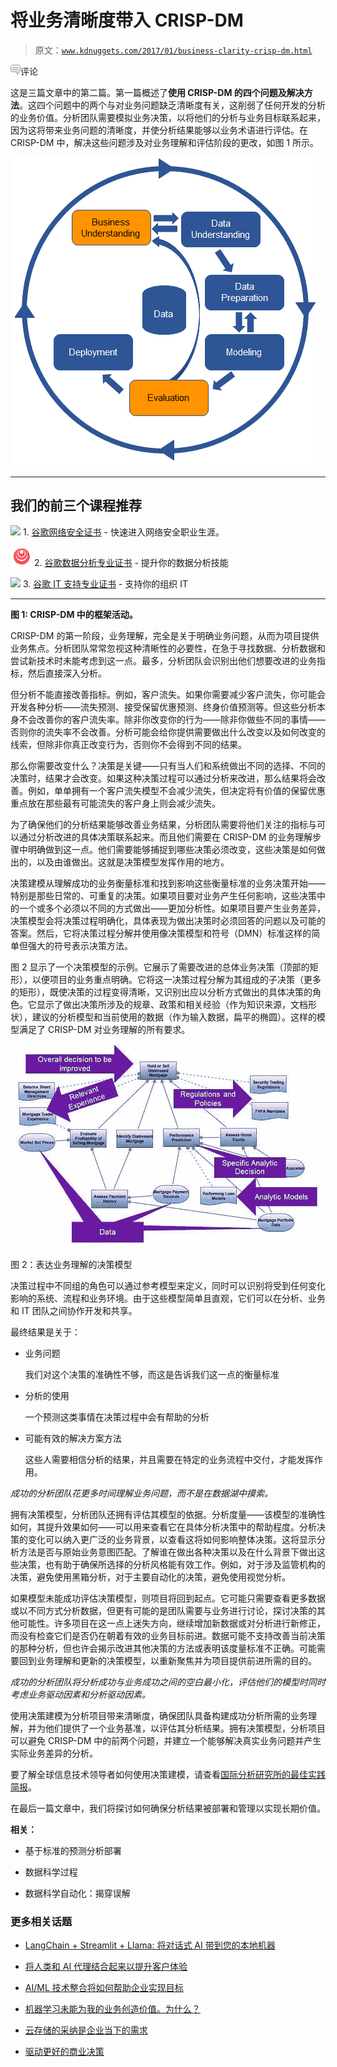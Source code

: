 # 将业务清晰度带入 CRISP-DM

> 原文：[`www.kdnuggets.com/2017/01/business-clarity-crisp-dm.html`](https://www.kdnuggets.com/2017/01/business-clarity-crisp-dm.html)

![c](img/3d9c022da2d331bb56691a9617b91b90.png)评论

这是三篇文章中的第二篇。第一篇概述了**使用 CRISP-DM 的四个问题及解决方法**。这四个问题中的两个与对业务问题缺乏清晰度有关，这削弱了任何开发的分析的业务价值。分析团队需要模拟业务决策，以将他们的分析与业务目标联系起来，因为这将带来业务问题的清晰度，并使分析结果能够以业务术语进行评估。在 CRISP-DM 中，解决这些问题涉及对业务理解和评估阶段的更改，如图 1 所示。

![](img/d1c18d3057c08961be7860910218a3c6.png)

* * *

## 我们的前三个课程推荐

![](img/0244c01ba9267c002ef39d4907e0b8fb.png) 1\. [谷歌网络安全证书](https://www.kdnuggets.com/google-cybersecurity) - 快速进入网络安全职业生涯。

![](img/e225c49c3c91745821c8c0368bf04711.png) 2\. [谷歌数据分析专业证书](https://www.kdnuggets.com/google-data-analytics) - 提升你的数据分析技能

![](img/0244c01ba9267c002ef39d4907e0b8fb.png) 3\. [谷歌 IT 支持专业证书](https://www.kdnuggets.com/google-itsupport) - 支持你的组织 IT

* * *

**图 1: CRISP-DM 中的框架活动。**

CRISP-DM 的第一阶段，业务理解，完全是关于明确业务问题，从而为项目提供业务焦点。分析团队常常忽视这种清晰性的必要性，在急于寻找数据、分析数据和尝试新技术时未能考虑到这一点。最多，分析团队会识别出他们想要改进的业务指标，然后直接深入分析。

但分析不能直接改善指标。例如，客户流失。如果你需要减少客户流失，你可能会开发各种分析——流失预测、接受保留优惠预测、终身价值预测等。但这些分析本身不会改善你的客户流失率。除非你改变你的行为——除非你做些不同的事情——否则你的流失率不会改善。分析可能会给你提供需要做出什么改变以及如何改变的线索，但除非你真正改变行为，否则你不会得到不同的结果。

那么你需要改变什么？决策是关键——只有当人们和系统做出不同的选择、不同的决策时，结果才会改变。如果这种决策过程可以通过分析来改进，那么结果将会改善。例如，单单拥有一个客户流失模型不会减少流失，但决定将有价值的保留优惠重点放在那些最有可能流失的客户身上则会减少流失。

为了确保他们的分析结果能够改善业务结果，分析团队需要将他们关注的指标与可以通过分析改进的具体决策联系起来。而且他们需要在 CRISP-DM 的业务理解步骤中明确做到这一点。他们需要能够捕捉到哪些决策必须改变，这些决策是如何做出的，以及由谁做出。这就是决策模型发挥作用的地方。

决策建模从理解成功的业务衡量标准和找到影响这些衡量标准的业务决策开始——特别是那些日常的、可重复的决策。如果项目要对业务产生任何影响，这些决策中的一个或多个必须以不同的方式做出——更加分析性。如果项目要产生业务差异，决策模型会将决策过程明确化，具体表现为做出决策时必须回答的问题以及可能的答案。然后，它将决策过程分解并使用像决策模型和符号（DMN）标准这样的简单但强大的符号表示决策方法。

图 2 显示了一个决策模型的示例。它展示了需要改进的总体业务决策（顶部的矩形），以便项目的业务重点明确。它将这一决策过程分解为其组成的子决策（更多的矩形），既使决策的过程变得清晰，又识别出应以分析方式做出的具体决策的角色。它显示了做出决策所涉及的规章、政策和相关经验（作为知识来源，文档形状），建议的分析模型和当前使用的数据（作为输入数据，扁平的椭圆）。这样的模型满足了 CRISP-DM 对业务理解的所有要求。

![](img/36438f42402d4e68a8fe80d82f561aa8.png)

图 2：表达业务理解的决策模型

决策过程中不同组的角色可以通过参考模型来定义，同时可以识别将受到任何变化影响的系统、流程和业务环境。由于这些模型简单且直观，它们可以在分析、业务和 IT 团队之间协作开发和共享。

最终结果是关于：

+   业务问题

    我们对这个决策的准确性不够，而这是告诉我们这一点的衡量标准

+   分析的使用

    一个预测这类事情在决策过程中会有帮助的分析

+   可能有效的解决方案方法

    这些人需要相信分析的结果，并且需要在特定的业务流程中交付，才能发挥作用。

*成功的分析团队花更多时间理解业务问题，而不是在数据湖中摸索。*

拥有决策模型，分析团队还拥有评估其模型的依据。分析度量——该模型的准确性如何，其提升效果如何——可以用来查看它在具体分析决策中的帮助程度。分析决策的变化可以纳入更广泛的业务背景，以查看这将如何影响整体决策。这将显示分析方法是否与原始业务意图匹配。了解谁在做出各种决策以及在什么背景下做出这些决策，也有助于确保所选择的分析风格能有效工作。例如，对于涉及监管机构的决策，避免使用黑箱分析，对于主要自动化的决策，避免使用视觉分析。

如果模型未能成功评估决策模型，则项目将回到起点。它可能只需要查看更多数据或以不同方式分析数据，但更有可能的是团队需要与业务进行讨论，探讨决策的其他可能性。许多项目在这一点上迷失方向，继续增加新数据或对分析进行新修正，而没有检查它们是否仍在朝着有效的业务目标前进。数据可能不支持改善当前决策的那种分析，但也许会揭示改进其他决策的方法或表明该度量标准不正确。可能需要回到业务理解和更新的决策模型，以重新聚焦并为项目提供前进所需的目的。

*成功的分析团队将分析成功与业务成功之间的空白最小化，评估他们的模型时同时考虑业务驱动因素和分析驱动因素。*

使用决策建模为分析项目带来清晰度，确保团队具备构建成功分析所需的业务理解，并为他们提供了一个业务基准，以评估其分析结果。拥有决策模型，分析项目可以避免 CRISP-DM 中的前两个问题，并建立一个能够解决真实业务问题并产生实际业务差异的分析。

要了解全球信息技术领导者如何使用决策建模，请查看[国际分析研究所的最佳实践简报](http://www.decisionmanagementsolutions.com/bringing-clarity-to-data-science-projects-with-decision-modeling-a-case-study/)。

在最后一篇文章中，我们将探讨如何确保分析结果被部署和管理以实现长期价值。

**相关：**

+   基于标准的预测分析部署

+   数据科学过程

+   数据科学自动化：揭穿误解

### 更多相关话题

+   [LangChain + Streamlit + Llama: 将对话式 AI 带到您的本地机器](https://www.kdnuggets.com/2023/08/langchain-streamlit-llama-bringing-conversational-ai-local-machine.html)

+   [将人类和 AI 代理结合起来以提升客户体验](https://www.kdnuggets.com/2024/06/softweb/bringing-human-and-ai-agents-together-for-enhanced-customer-experience)

+   [AI/ML 技术整合将如何帮助企业实现目标](https://www.kdnuggets.com/2021/12/aiml-technology-integration-help-business-achieving-goals-2022.html)

+   [机器学习未能为我的业务创造价值。为什么？](https://www.kdnuggets.com/2021/12/machine-learning-produce-value-business.html)

+   [云存储的采纳是企业当下的需求](https://www.kdnuggets.com/2022/02/cloud-storage-adoption-need-hour-business.html)

+   [驱动更好的商业决策](https://www.kdnuggets.com/2022/04/informs-driving-better-business-decisions.html)
